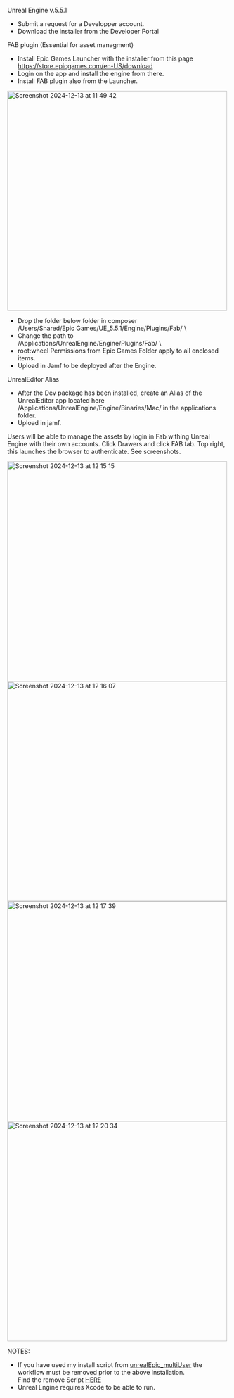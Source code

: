 Unreal Engine v.5.5.1
- Submit a request for a Developper account.
- Download the installer from the Developer Portal
 
FAB plugin (Essential for asset managment)
- Install Epic Games Launcher with the installer from this page \
https://store.epicgames.com/en-US/download  
- Login on the app and install the engine from there. 
- Install FAB plugin also from the Launcher.
 <img width="500" alt="Screenshot 2024-12-13 at 11 49 42" src="https://github.com/user-attachments/assets/37ce02f6-3716-48a7-8a31-10ed55dbdc5f" />

- Drop the folder below folder in composer \
/Users/Shared/Epic Games/UE_5.5.1/Engine/Plugins/Fab/ \
- Change the path to \
/Applications/UnrealEngine/Engine/Plugins/Fab/ \
- root:wheel Permissions from Epic Games Folder apply to all enclosed items. 
- Upload in Jamf to be deployed after the Engine.

UnrealEditor Alias 
- After the Dev package has been installed, create an Alias of the UnrealEditor app located here \
/Applications/UnrealEngine/Engine/Binaries/Mac/ in the applications folder. 
- Upload in jamf. 
 
Users will be able to manage the assets by login in Fab withing Unreal Engine with their own accounts. Click Drawers and click FAB tab. Top right, this launches the browser to authenticate. See screenshots. 
 
<img width="500" alt="Screenshot 2024-12-13 at 12 15 15" src="https://github.com/user-attachments/assets/66fbf720-77b6-4679-baf9-d73cdaa5de66" />
<img width="500" alt="Screenshot 2024-12-13 at 12 16 07" src="https://github.com/user-attachments/assets/f4cb53ff-00b5-4725-9160-5546140b1812" />
<img width="500" alt="Screenshot 2024-12-13 at 12 17 39" src="https://github.com/user-attachments/assets/85ea19e8-2227-47a0-aaf4-6bf1b52b0712" />
<img width="500" alt="Screenshot 2024-12-13 at 12 20 34" src="https://github.com/user-attachments/assets/e4e7a38b-8be7-4590-8d12-443cd3cf43ed" />

NOTES:
- If you have used my install script from [unrealEpic_multiUser](https://github.com/jpallagrosi/unrealEpic_multiUser/blob/WIP) the workflow must be removed prior to the above installation. \
  Find the remove Script [HERE](https://github.com/jpallagrosi/unrealEpic_multiUser/blob/WIP/removeEpicUnreal_Content)
- Unreal Engine requires Xcode to be able to run.
